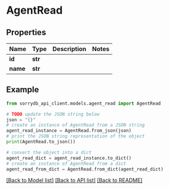 # AgentRead


## Properties

Name | Type | Description | Notes
------------ | ------------- | ------------- | -------------
**id** | **str** |  | 
**name** | **str** |  | 

## Example

```python
from sorrydb_api_client.models.agent_read import AgentRead

# TODO update the JSON string below
json = "{}"
# create an instance of AgentRead from a JSON string
agent_read_instance = AgentRead.from_json(json)
# print the JSON string representation of the object
print(AgentRead.to_json())

# convert the object into a dict
agent_read_dict = agent_read_instance.to_dict()
# create an instance of AgentRead from a dict
agent_read_from_dict = AgentRead.from_dict(agent_read_dict)
```
[[Back to Model list]](../README.md#documentation-for-models) [[Back to API list]](../README.md#documentation-for-api-endpoints) [[Back to README]](../README.md)


